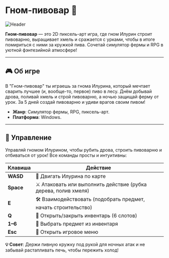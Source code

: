# Гном-пивовар 🍺

![Header](screenshots/header.png)

**Гном-пивовар** — это 2D пиксель-арт игра, где гном Илурин строит пивоварню, выращивает хмель и сражается с урками, чтобы в итоге помириться с ними за кружкой пива. Сочетай симулятор фермы и RPG в уютной фэнтезийной атмосфере!

---

## 🎮 Об игре

В "Гном-пивовар" ты играешь за гнома Илурина, который мечтает сварить лучшее (и, вообще-то, первое) пиво в лесу. Днём добывай дрова, поливай хмель и строй пивоварню, а ночью защищай ферму от урок. За 5 дней создай пивоварню и удиви врагов своим пивом!

- **Жанр**: Симулятор фермы, RPG, пиксель-арт.
- **Платформа**: Windows.


---
## 🎲 Управление

Управляй гномом Илурином, чтобы рубить дрова, строить пивоварню и отбиваться от урок! Все команды просты и интуитивны:

| Клавиша   | Действие                              |
|-----------|---------------------------------------|
| **WASD**  | 🚶 Двигать Илурина по карте          |
| **Space** | ⚔️ Атаковать или выполнить действие (рубка дерева, полив хмеля) |
| **E**     | 🛠️ Взаимодействовать (подобрать предмет, начать строительство) |
| **Q**     | 🎒 Открыть/закрыть инвентарь (6 слотов) |
| **1–6**   | 🔧 Выбрать предмет из инвентаря       |
| **Esc**   | 📜 Открыть игровое меню              |

**💡 Совет**: Держи пивную кружку под рукой для ночных атак и не забывай растапливать печь, чтобы пережить холод!
